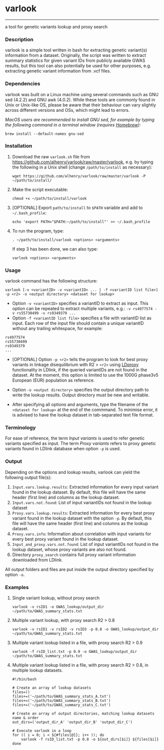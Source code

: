 # varlook
---
a tool for genetic variants lookup and proxy search

### Description
varlook is a simple tool written in bash for extracting genetic variant(s) information from a dataset. Originally, the script was written to extract summary statistics for given variant IDs from publicly available GWAS results, but this tool can also potentially be used for other purposes, e.g. extracting genetic variant information from .vcf files.

### Dependencies
varlook was built on a Linux machine using several commands such as GNU sed (4.2.2) and GNU awk (4.0.2). While these tools are commonly found in Unix or Unix-like OS, please be aware that their behaviour can vary slightly across different versions and OSs, which might lead to errors.

*MacOS users are recommended to install GNU sed, for example by typing the following command in a terminal window (requires [Homebrew](https://brew.sh/)):*

`brew install --default-names gnu-sed`

### Installation
1. Download the raw `varlook.sh` file from https://github.com/alhenry/varlook/raw/master/varlook, e.g. by typing the following in a Unix shell (change `/path/to/install` as necessary):

    `wget https://github.com/alhenry/varlook/raw/master/varlook -P ~/path/to/install/`
    
2. Make the script executable:
    
    `chmod +x ~/path/to/install/varlook`
    
3. [OPTIONAL] Export `path/to/install` to `$PATH` variable and add to `~/.bash_profile`:

    `echo 'export PATH="$PATH:~/path/to/install"' >> ~/.bash_profile`
    
4. To run the program, type:

    `. ~/path/to/install/varlook <options> <arguments>`
    
   If step 3 has been done, we can also type:
   
    `varlook <options> <arguments>`
    
### Usage
varlook command has the following structure:

`varlook [-v <variantID> -v <variantID> ... | -f <variantID list file>] -p <r2> -o <output directory> <dataset for lookup>`

* Option `-v <variantID>` specifies a variantID to extract as input. This option can be repeated to extract multiple variants, e.g.: `-v rs4977574 -v rs55730499 -v rs9349379 ...`
* Option `-f <variantID list file>` specifies a file with variantID list as input. Each row of the input file should contain a unique variantID without any trailing whitespace, for example:

```
rs4977574
rs55730499
rs9349379
...
```

* [OPTIONAL] Option `-p <r2>` tells the program to look for best proxy variants in linkage disequilibrium with R2 > `<r2>` using [LDproxy](https://ldlink.nci.nih.gov/?tab=ldproxy) functionality in LDlink, if the queried variantIDs are not found in the dataset. At the moment, this option is limited to use the 1000G phase3v5 European (EUR) population as reference.

* Option `-o <output directory>` specifies the output directory path to write the lookup results. Output directory must be new and writable.
* After specifying all options and arguments, type the filename of the `<dataset for lookup>` at the end of the commmand. To minimise error, it is advised to have the lookup dataset in tab-separated text file format. 

### Terminology
For ease of reference, the term *Input variants* is used to refer genetic variants specified as input. The term *Proxy variants* refers to proxy genetic variants found in LDlink database when option `-p` is used.

### Output
Depending on the options and lookup results, varlook can yield the following output file(s):
1. `Input.vars.lookup.results`: Extracted information for every input variant found in the lookup dataset. By default, this file will have the same header (first line) and columns as the lookup dataset.
2. `Input.vars.not.found`: List of input variantIDs not found in the lookup dataset
3. `Proxy.vars.lookup.results`: Extracted information for every best proxy variant found in the lookup dataset with the option `-p`. By default, this file will have the same header (first line) and columns as the lookup dataset.
4. `Proxy.vars.info`: Information about correlation with input variants for every best proxy variant found in the lookup dataset.
5. `Input_and_proxy.vars.not.found`: List of input variantIDs not found in the lookup dataset, whose proxy variants are also not found.
6. Directory `proxy_search` contains full proxy variant information downloaded from LDlink.

All output folders and files are put inside the output directory specified by option `-o`.

### Examples
1. Single variant lookup, without proxy search

    `varlook -v rsID1 -o GWAS_lookup/output_dir ~/path/to/GWAS_summary_stats.txt`

2. Multiple variant lookup, with proxy search R2 > 0.8

    `varlook -v rsID1 -v rsID2 -v rsID3 -p 0.8 -o GWAS_lookup/output_dir ~/path/to/GWAS_summary_stats.txt`
    
3. Multiple variant lookup listed in a file, with proxy search R2 > 0.9
    
    `varlook -f rsID_list.txt -p 0.9 -o GWAS_lookup/output_dir ~/path/to/GWAS_summary_stats.txt`

4. Multiple variant lookup listed in a file, with proxy search R2 > 0.8, in multiple lookup datasets.
    
    ```{sh}
    #!/bin/bash
    
    # Create an array of lookup datasets
    files=()
    files+=('~/path/to/GWAS_summary_stats_A.txt')
    files+=('~/path/to/GWAS_summary_stats_B.txt')
    files+=('~/path/to/GWAS_summary_stats_C.txt')
    
    # Create an array of output directories, matching lookup datasets name & order
    out_dirs=('output_dir_A' 'output_dir_B' 'output_dir_C')
    
    # Execute varlook in a loop
    for (( i = 0; i < ${#files[@]}; i++ )); do
        varlook -f rsID_list.txt -p 0.8 -o ${out_dirs[$i]} ${files[$i]}
    done
    
    ```





